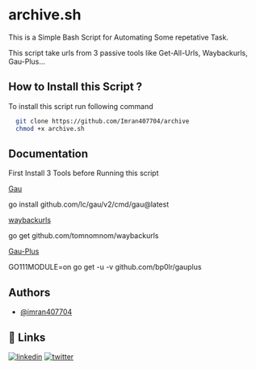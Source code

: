 
# archive.sh

This is a Simple Bash Script for Automating Some repetative Task. 

This script take urls from 3 passive tools like Get-All-Urls, Waybackurls, Gau-Plus...

## How to Install this Script ?

To install this script run following command

```bash
  git clone https://github.com/Imran407704/archive
  chmod +x archive.sh
```



## Documentation
First Install 3 Tools before Running this script

[Gau]( https://github.com/lc/gau/v2/cmd/gau@latest)

go install github.com/lc/gau/v2/cmd/gau@latest

[waybackurls](https://github.com/tomnomnom/waybackurls)

go get github.com/tomnomnom/waybackurls


[Gau-Plus](https://github.com/bp0lr/gauplus)

GO111MODULE=on go get -u -v github.com/bp0lr/gauplus



## Authors

- [@imran407704](https://twitter.com/imran407704)


## 🔗 Links
[![linkedin](https://img.shields.io/badge/linkedin-0A66C2?style=for-the-badge&logo=linkedin&logoColor=white)](https://www.linkedin.com/in/imran407704/)
[![twitter](https://img.shields.io/badge/twitter-1DA1F2?style=for-the-badge&logo=twitter&logoColor=white)](https://twitter.com/imran407704)


